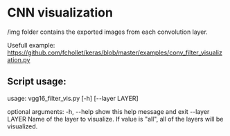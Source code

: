 # CNN visualization
/img folder contains the exported images from each convolution layer.

Usefull example: https://github.com/fchollet/keras/blob/master/examples/conv_filter_visualization.py


## Script usage:
usage: vgg16_filter_vis.py [-h] [--layer LAYER]

optional arguments:
  -h, --help     show this help message and exit
  --layer LAYER  Name of the layer to visualize. If value is "all", all of the
                 layers will be visualized.